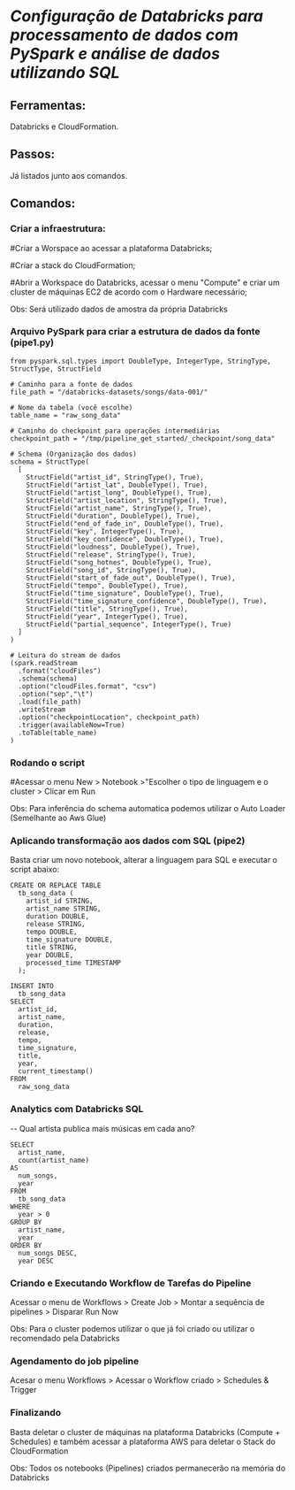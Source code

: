 # ***Configuração de Databricks para processamento de dados com PySpark e análise de dados utilizando SQL***

## Ferramentas: 

Databricks e CloudFormation.

## Passos:

Já listados junto aos comandos.

## Comandos:

### Criar a infraestrutura:

#Criar a Worspace ao acessar a plataforma Databricks;

#Criar a stack do CloudFormation;

#Abrir a Workspace do Databricks, acessar o menu "Compute" e criar um cluster de máquinas EC2 de acordo com o Hardware necessário;

Obs: Será utilizado dados de amostra da própria Databricks

### Arquivo PySpark para criar a estrutura de dados da fonte (pipe1.py)
```
from pyspark.sql.types import DoubleType, IntegerType, StringType, StructType, StructField

# Caminho para a fonte de dados
file_path = "/databricks-datasets/songs/data-001/"

# Nome da tabela (você escolhe)
table_name = "raw_song_data"

# Caminho do checkpoint para operações intermediárias
checkpoint_path = "/tmp/pipeline_get_started/_checkpoint/song_data"

# Schema (Organização dos dados)
schema = StructType(
  [
    StructField("artist_id", StringType(), True),
    StructField("artist_lat", DoubleType(), True),
    StructField("artist_long", DoubleType(), True),
    StructField("artist_location", StringType(), True),
    StructField("artist_name", StringType(), True),
    StructField("duration", DoubleType(), True),
    StructField("end_of_fade_in", DoubleType(), True),
    StructField("key", IntegerType(), True),
    StructField("key_confidence", DoubleType(), True),
    StructField("loudness", DoubleType(), True),
    StructField("release", StringType(), True),
    StructField("song_hotnes", DoubleType(), True),
    StructField("song_id", StringType(), True),
    StructField("start_of_fade_out", DoubleType(), True),
    StructField("tempo", DoubleType(), True),
    StructField("time_signature", DoubleType(), True),
    StructField("time_signature_confidence", DoubleType(), True),
    StructField("title", StringType(), True),
    StructField("year", IntegerType(), True),
    StructField("partial_sequence", IntegerType(), True)
  ]
)

# Leitura do stream de dados
(spark.readStream
  .format("cloudFiles")
  .schema(schema)
  .option("cloudFiles.format", "csv")
  .option("sep","\t")
  .load(file_path)
  .writeStream
  .option("checkpointLocation", checkpoint_path)
  .trigger(availableNow=True)
  .toTable(table_name)
)

```
### Rodando o script

#Acessar o menu New > Notebook >"Escolher o tipo de linguagem e o cluster > Clicar em Run

Obs: Para inferência do schema automatica podemos utilizar o Auto Loader (Semelhante ao Aws Glue)



### Aplicando transformação aos dados com SQL (pipe2)

Basta criar um novo notebook, alterar a linguagem para SQL e executar o script abaixo:

```
CREATE OR REPLACE TABLE
  tb_song_data (
    artist_id STRING,
    artist_name STRING,
    duration DOUBLE,
    release STRING,
    tempo DOUBLE,
    time_signature DOUBLE,
    title STRING,
    year DOUBLE,
    processed_time TIMESTAMP
  );

INSERT INTO
  tb_song_data
SELECT
  artist_id,
  artist_name,
  duration,
  release,
  tempo,
  time_signature,
  title,
  year,
  current_timestamp()
FROM
  raw_song_data

```


### Analytics com Databricks SQL
-- Qual artista publica mais músicas em cada ano?

```
SELECT
  artist_name,
  count(artist_name)
AS
  num_songs,
  year
FROM
  tb_song_data
WHERE
  year > 0
GROUP BY
  artist_name,
  year
ORDER BY
  num_songs DESC,
  year DESC
```

### Criando e Executando Workflow de Tarefas do Pipeline

Acessar o menu de Workflows > Create Job > Montar a sequência de pipelines > Disparar Run Now

Obs: Para o cluster podemos utilizar o que já foi criado ou utilizar o recomendado pela Databricks

### Agendamento do job pipeline

Acesar o menu Workflows > Acessar o Workflow criado > Schedules & Trigger


### Finalizando

Basta deletar o cluster de máquinas na plataforma Databricks (Compute + Schedules) e também acessar a plataforma AWS para deletar o Stack do CloudFormation

Obs: Todos os notebooks (Pipelines) criados permanecerão na memória do Databricks









